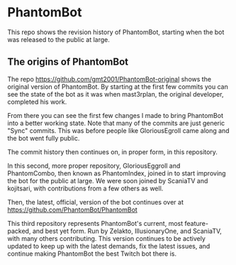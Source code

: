# PhantomBot
This repo shows the revision history of PhantomBot, starting when the bot was released to the public at large.

## The origins of PhantomBot
The repo https://github.com/gmt2001/PhantomBot-original shows the original version of PhantomBot. By starting at
the first few commits you can see the state of the bot as it was when mast3rplan, the original developer, completed his work.

From there you can see the first few changes I made to bring PhantomBot into a better working state. Note that many of the
commits are just generic "Sync" commits. This was before people like GloriousEgroll came along and the bot went fully public.

The commit history then continues on, in proper form, in this repository.

In this second, more proper repository, GloriousEggroll and PhantomCombo, then known as PhantomIndex, joined in to start
improving the bot for the public at large. We were soon joined by ScaniaTV and kojitsari, with contributions from a few
others as well.

Then, the latest, official, version of the bot continues over at https://github.com/PhantomBot/PhantomBot

This third repository represents PhantomBot's current, most feature-packed, and best yet form. Run by Zelakto,
IllusionaryOne, and ScaniaTV, with many others contributing. This version continues to be actively updated to keep
up with the latest demands, fix the latest issues, and continue making PhantomBot the best Twitch bot there is.
